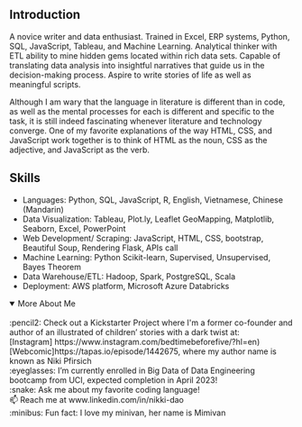 ## Introduction 

A novice writer and data enthusiast. Trained in Excel, ERP systems, Python, SQL, JavaScript, Tableau, and Machine Learning.  Analytical thinker with ETL ability to mine hidden gems located within rich data sets. Capable of translating data analysis into insightful narratives that guide us in the decision-making process.  Aspire to write stories of life as well as meaningful scripts. 

Although I am wary that the language in literature is different than in code, as well as the mental processes for each is different and specific to the task, it is still indeed fascinating whenever literature and technology converge.  One of my favorite explanations of the way HTML, CSS, and JavaScript work together is to think of HTML as the noun, CSS as the adjective, and JavaScript as the verb. 

## Skills 

-	Languages: Python, SQL, JavaScript, R, English, Vietnamese, Chinese (Mandarin)
-	Data Visualization: Tableau, Plot.ly, Leaflet GeoMapping, Matplotlib, Seaborn, Excel, PowerPoint
-	Web Development/ Scraping: JavaScript, HTML, CSS, bootstrap, Beautiful Soup, Rendering Flask, APIs call
-	Machine Learning: Python Scikit-learn, Supervised, Unsupervised, Bayes Theorem
-	Data Warehouse/ETL:  Hadoop, Spark, PostgreSQL, Scala
-	Deployment: AWS platform, Microsoft Azure Databricks

<details open>
<summary> More About Me</summary>

<br>
:pencil2: Check out a Kickstarter Project where I'm a former co-founder and author of an illustrated of children’ stories with a dark twist at:<br/>
 [Instagram] https://www.instagram.com/bedtimebeforefive/?hl=en)<br/>
 [Webcomic]https://tapas.io/episode/1442675, where my author name is known as Niki Pfirsich<br/>
:eyeglasses: I’m currently enrolled in Big Data of Data Engineering bootcamp from UCI, expected completion in April 2023!<br/>
:snake: Ask me about my favorite coding language!<br/>
📫 Reach me at www.linkedin.com/in/nikki-dao<br/>
:minibus: Fun fact: I love my minivan, her name is Mimivan<br/>
</details>
 
